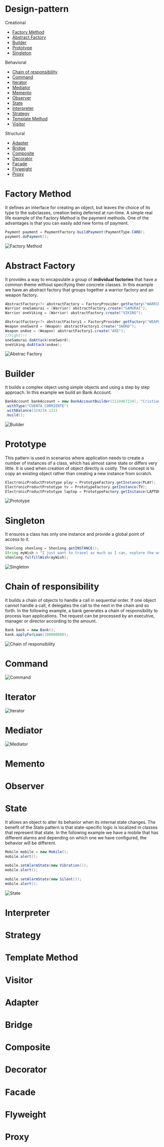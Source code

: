 # Design-pattern

Creational
- [Factory Method](#factory-method)  
- [Abstract Factory](#abstract-factory) 
- [Builder](#builder)
- [Prototype](#prototype)
- [Singleton](#singleton)

Behavioral
- [Chain of responsibility](#chain-of-responsibility)
- [Command](#command)
- [Iterator](#iterator)
- [Mediator](#mediator)
- [Memento](#memento)
- [Observer](#observer)
- [State](#state)
- [Interpreter](#interpreter)
- [Strategy](#strategy)
- [Template Method](#template-method)
- [Visitor](#visitor)

Structural
- [Adapter](#adapter)
- [Bridge](#bridge)
- [Composite](#composite)
- [Decorator](#decorator)
- [Facade](#facade)
- [Flyweight](#flyweight)
- [Proxy](#proxy)


# Factory Method

It defines an interface for creating an object, but leaves the choice of its type to the subclasses, creation being deferred at run-time.
A simple real life example of the Factory Method is the payment methods.
One of the advantages is that you can easily add new forms of payment.

```java
Payment payment = PaymentFactory.buildPayment(PaymentType.CARD);
payment.doPayment();
```

![Factory Method](https://github.com/cristianjaldin/design-pattern/blob/master/src/main/java/design/pattern/examples/creational/factorymethod/Factory%20Method.gif?raw=true)


# Abstract Factory

It provides a way to encapsulate a group of **individual factories** that have a common theme without specifying their concrete classes.
In this example we have an abstract factory that groups together a warrior factory and an weapon factory.

```java
AbstractFactory<?> abstractFactory = FactoryProvider.getFactory("WARRIOR");
Warrior oneSamurai = (Warrior) abstractFactory.create("SAMURAI");
Warrior oneViking = (Warrior) abstractFactory.create("VIKING");

AbstractFactory<?> abstractFactory1 = FactoryProvider.getFactory("WEAPON");
Weapon oneSword = (Weapon) abstractFactory1.create("SWORD");
Weapon onAxe = (Weapon) abstractFactory1.create("AXE");
//Fight!!!
oneSamurai.doAttack(oneSword);
oneViking.doAttack(onAxe);
```

![Abstrac Factory](https://github.com/cristianjaldin/design-pattern/blob/master/src/main/java/design/pattern/examples/creational/abstractfactory/Abstract%20Factory.gif?raw=true)

# Builder

It builds a complex object using simple objects and using a step by step approach. In this example we build an Bank Account.

```java
BankAccount bankAccount = new BankAccountBuilder(1114467234l, "Cristian Jaldin")
.withType("CUENTA_CORRIENTE")
.withBalance(324234.121)
.build();
```

![Builder](https://github.com/cristianjaldin/design-pattern/blob/master/src/main/java/design/pattern/examples/creational/builder/Builder.gif?raw=true)

# Prototype

This pattern is used in scenarios where application needs to create a number of instances of a class, which has almost same state or differs very little. It is used when creation of object directly is costly. The concept is to copy an existing object rather than creating a new instance from scratch. 

```java
ElectronicProductPrototype play = PrototypeFactory.getInstance(PLAY);
ElectronicProductPrototype tv = PrototypeFactory.getInstance(TV);
ElectronicProductPrototype laptop = PrototypeFactory.getInstance(LAPTOP);

```
![Prototype](https://github.com/cristianjaldin/design-pattern/blob/master/src/main/java/design/pattern/examples/creational/prototype/Prototype.gif?raw=true)


# Singleton

It ensures a class has only one instance and provide a global point of access to it. 

```java
Shenlong shenlong = Shenlong.getINSTANCE();
String myWish = "I just want to travel as much as I can, explore the world and learn from my experiences.";
shenlong.fulfillWish(myWish);
```

![Singleton](https://github.com/cristianjaldin/design-pattern/blob/master/src/main/java/design/pattern/examples/creational/singleton/Singleton.gif?raw=true)

# Chain of responsibility

It builds a chain of objects to handle a call in sequential order. If one object cannot handle a call, it delegates the call to the next in the chain and so forth.
In the following example, a bank generates a chain  of responsibility to process loan applications. The request can be processed by an executive, manager or director according to the amount.

```java
Bank bank = new Bank();
bank.applyForLoan(100000000);
```
![Chain of responsibility](https://github.com/cristianjaldin/design-pattern/blob/master/src/main/java/design/pattern/examples/behavioral/chainofresponsibility/Chain%20of%20responsibility.gif?raw=true)

# Command

![Command](https://github.com/cristianjaldin/design-pattern/blob/master/src/main/java/design/pattern/examples/behavioral/command/Command.gif?raw=true)

# Iterator

![Iterator](https://github.com/cristianjaldin/design-pattern/blob/master/src/main/java/design/pattern/examples/behavioral/iterator/Iterator.gif?raw=true)

# Mediator

![Mediator](https://github.com/cristianjaldin/design-pattern/blob/master/src/main/java/design/pattern/examples/behavioral/mediator/Mediator.gif?raw=true)

# Memento

# Observer

# State

It allows an object to alter its behavior when its internal state changes. The benefit of the State pattern is that state-specific logic is localized in classes that represent that state.
In the following example we have a mobile that has different alarms and depending on which one we have configured, the behavior will be different.

```java
Mobile mobile = new Mobile();
mobile.alert();
		
mobile.setAlarmState(new Vibration());
mobile.alert();
		
mobile.setAlarmState(new Silent());
mobile.alert();
```
![State](https://github.com/cristianjaldin/design-pattern/blob/master/src/main/java/design/pattern/examples/behavioral/state/State.gif?raw=true)

# Interpreter

# Strategy

# Template Method

# Visitor

# Adapter

# Bridge

# Composite

# Decorator

# Facade

# Flyweight

# Proxy